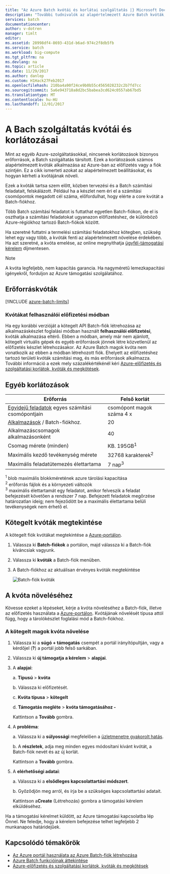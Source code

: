 ```yaml
---
title: "Az Azure Batch kvótái és korlátai szolgáltatás |} Microsoft Docs"
description: "További tudnivalók az alapértelmezett Azure Batch kvóták, korlátozások és megkötések-re, arról, hogyan kérhet kvóta"
services: batch
documentationcenter: 
author: v-dotren
manager: timlt
editor: 
ms.assetid: 28998df4-8693-431d-b6ad-974c2f8db5fb
ms.service: batch
ms.workload: big-compute
ms.tgt_pltfrm: na
ms.devlang: na
ms.topic: article
ms.date: 11/29/2017
ms.author: danlep
ms.custom: H1Hack27Feb2017
ms.openlocfilehash: 210ba4a90f24ce9b0b55c4565028232c2b7fd7cc
ms.sourcegitcommit: 5a6e943718a8d2bc5babea3cd624c0557ab67bd5
ms.translationtype: MT
ms.contentlocale: hu-HU
ms.lasthandoff: 12/01/2017
---
```

# <a name="batch-service-quotas-and-limits"></a>A Bach szolgáltatás kvótái és korlátozásai

Mint az egyéb Azure-szolgáltatásokkal, nincsenek korlátozások bizonyos erőforrások, a Batch szolgáltatás társított. Ezek a korlátozások számos alapértelmezett kvóták alkalmazása az Azure-ban az előfizetés vagy a fiók szintjén. Ez a cikk ismerteti azokat az alapértelmezett beállításokat, és hogyan kérheti a kvótájának növeli.

Ezek a kvóták tartsa szem előtt, közben tervezési és a Batch számítási feladatait, felskálázott. Például ha a készlet nem éri el a számítási csomópontok megadott cél száma, előfordulhat, hogy elérte a core kvótát a Batch-fiókhoz.

Több Batch számítási feladatot is futtathat egyetlen Batch-fiókon, de el is oszthatja a számítási feladatokat ugyanazon előfizetéshez, de különböző Azure-régiókhoz tartozó Batch-fiókok között.

Ha szeretné futtatni a termelési számítási feladatokhoz kötegben, szükség lehet egy vagy több, a kvóták fenti az alapértelmezett növelése érdekében. Ha azt szeretné, a kvóta emelése, az online megnyithatja [ügyfél-támogatási kérelem](#increase-a-quota) díjmentesen.

> [!NOTE]
> A kvóta legfeljebb, nem kapacitás garancia. Ha nagyméretű lemezkapacitási igényekről, forduljon az Azure támogatási szolgálatához.
> 
> 

## <a name="resource-quotas"></a>Erőforráskvóták
[!INCLUDE [azure-batch-limits](../../includes/azure-batch-limits.md)]

### <a name="quotas-in-user-subscription-mode"></a>Kvótákat felhasználói előfizetési módban

Ha egy korábbi verzióját a kötegelt API Batch-fiók létrehozása az alkalmazáskészlet foglalási módban használt **felhasználói előfizetési**, kvóták alkalmazása eltérő. Ebben a módban, amely már nem ajánlott, kötegelt virtuális gépek és egyéb erőforrások jönnek létre közvetlenül az előfizetés készlet létrehozásakor. Az Azure Batch magok kvóta nem vonatkozik az ebben a módban létrehozott fiók. Ehelyett az előfizetéshez tartozó területi kvóták számítási mag, és más erőforrások alkalmazza. További információ a ezek mely százalékértékénél kéri [Azure-előfizetés és szolgáltatási korlátok, kvóták és megkötések](../azure-subscription-service-limits.md).

## <a name="other-limits"></a>Egyéb korlátozások
| **Erőforrás** | **Felső korlát** |
| --- | --- |
| [Egyidejű feladatok](batch-parallel-node-tasks.md) egyes számítási csomópontjain |csomópont magok száma 4 x |
| [Alkalmazások](batch-application-packages.md) / Batch-fiókhoz. |20 |
| Alkalmazáscsomagok alkalmazásonként |40 |
| Csomag mérete (minden) |KB. 195GB<sup>1</sup> |
| Maximális kezdő tevékenység mérete | 32768 karakterek<sup>2</sup> |
| Maximális feladatütemezés élettartama | 7 nap<sup>3</sup> |

<sup>1</sup> blob maximális blokkméretének azure tárolási kapacitása<br />
<sup>2</sup> erőforrás fájlok és a környezeti változók<br />
<sup>3</sup> maximális élettartamát egy feladatot, amikor felveszik a feladat befejezését követően a rendszer 7 nap. Befejezett feladatok megőrzése határozatlan ideig; nem fejeződött be a maximális élettartama belüli tevékenységek nem érhető el.


## <a name="view-batch-quotas"></a>Kötegelt kvóták megtekintése
A kötegelt fiók kvótákat megtekintése a [Azure-portálon][portal].

1. Válassza ki **Batch-fiókok** a portálon, majd válassza ki a Batch-fiók kíváncsiak vagyunk.
2. Válassza ki **kvóták** a Batch-fiók menüben.
3. A Batch-fiókhoz az aktuálisan érvényes kvóták megtekintése
   
    ![Batch-fiók kvóták][account_quotas]



## <a name="increase-a-quota"></a>A kvóta növeléséhez
Kövesse ezeket a lépéseket, kérje a kvóta növeléséhez a Batch-fiók, illetve az előfizetés használata a [Azure-portálon][portal]. Kvótájának növelését típusa attól függ, hogy a tárolókészlet foglalási mód a Batch-fiókhoz.

### <a name="increase-a-batch-cores-quota"></a>A kötegelt magok kvóta növelése 

1. Válassza ki a **súgó + támogatás** csempét a portál irányítópultján, vagy a kérdőjel (**?**) a portál jobb felső sarkában.
2. Válassza ki **új támogatja a kérelem** > **alapjai**.
3. A **alapjai**:
   
    a. **Típusú** > **kvóta**
   
    b. Válassza ki előfizetését.
   
    c. **Kvóta típusa** > **kötegelt**
   
    d. **Támogatás megléte** > **kvóta támogatásához -**
   
    Kattintson a **Tovább** gombra.
4. A **probléma**:
   
    a. Válassza ki a **súlyossági** megfelelően a [üzletmenetre gyakorolt hatás][support_sev].
   
    b. A **részletek**, adja meg minden egyes módosítani kívánt kvótát, a Batch-fiók nevét és az új korlát.
   
    Kattintson a **Tovább** gombra.
5. A **elérhetőségi adatai**:
   
    a. Válassza ki a **elsődleges kapcsolattartási módszert**.
   
    b. Győződjön meg arról, és írja be a szükséges kapcsolattartási adatait.
   
    Kattintson a**Create** (Létrehozás) gombra a támogatási kérelem elküldéséhez.

Ha a támogatási kérelmet küldött, az Azure támogatási kapcsolatba lép Önnel. Ne feledje, hogy a kérelem befejezése telhet legfeljebb 2 munkanapos határidejűek.


## <a name="related-topics"></a>Kapcsolódó témakörök
* [Az Azure portál használata az Azure Batch-fiók létrehozása](batch-account-create-portal.md)
* [Azure Batch funkcióinak áttekintése](batch-api-basics.md)
* [Azure-előfizetés és szolgáltatási korlátok, kvóták és megkötések](../azure-subscription-service-limits.md)

[portal]: https://portal.azure.com
[portal_classic_increase]: https://azure.microsoft.com/blog/2014/06/04/azure-limits-quotas-increase-requests/
[support_sev]: http://aka.ms/supportseverity

[account_quotas]: ./media/batch-quota-limit/accountquota_portal.png
